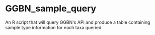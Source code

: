 # GGBN_sample_query
 An R script that will query GGBN's API and produce a table containing sample type information for each taxa queried
